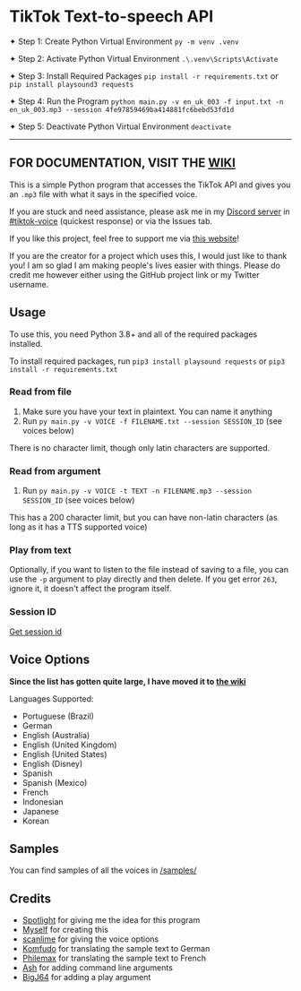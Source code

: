 # TikTok Text-to-speech API

✦ Step 1: Create Python Virtual Environment
`py -m venv .venv`

✦ Step 2: Activate Python Virtual Environment
`.\.venv\Scripts\Activate`

✦ Step 3: Install Required Packages
`pip install -r requirements.txt` or `pip install playsound3 requests`

✦ Step 4: Run the Program
`python main.py -v en_uk_003 -f input.txt -n en_uk_003.mp3 --session 4fe97859469ba414881fc6bebd53fd1d`

✦ Step 5: Deactivate Python Virtual Environment
`deactivate`

---

## FOR DOCUMENTATION, VISIT THE [WIKI](https://github.com/oscie57/tiktok-voice/wiki)

This is a simple Python program that accesses the TikTok API and gives you an `.mp3` file with what it says in the specified voice.

If you are stuck and need assistance, please ask me in my [Discord server](https://discord.gg/ymb84qM54A) in [#tiktok-voice](https://discord.com/channels/804449200921509913/963871023252533288) (quickest response) or via the Issues tab.

If you like this project, feel free to support me via [this website](https://oscie.net/support)!

If you are the creator for a project which uses this, I would just like to thank you! I am so glad I am making people's lives easier with things. Please do credit me however either using the GitHub project link or my Twitter username.

## Usage

To use this, you need Python 3.8+ and all of the required packages installed.

To install required packages, run `pip3 install playsound requests` or `pip3 install -r requirements.txt`

### Read from file

1. Make sure you have your text in plaintext. You can name it anything
2. Run `py main.py -v VOICE -f FILENAME.txt --session SESSION_ID` (see voices below)

There is no character limit, though only latin characters are supported.

### Read from argument

1. Run `py main.py -v VOICE -t TEXT -n FILENAME.mp3 --session SESSION_ID` (see voices below)

This has a 200 character limit, but you can have non-latin characters (as long as it has a TTS supported voice)

### Play from text

Optionally, if you want to listen to the file instead of saving to a file, you can use the `-p` argument to play directly and then delete. If you get error `263`, ignore it, it doesn't affect the program itself.

### Session ID

[Get session id](https://github.com/oscie57/tiktok-voice/wiki/Obtaining-SessionID)

## Voice Options

**Since the list has gotten quite large, I have moved it to [the wiki](https://github.com/oscie57/tiktok-voice/wiki/Voice-Codes)**

Languages Supported:

- Portuguese (Brazil)
- German
- English (Australia)
- English (United Kingdom)
- English (United States)
- English (Disney)
- Spanish
- Spanish (Mexico)
- French
- Indonesian
- Japanese
- Korean

## Samples

You can find samples of all the voices in [/samples/](https://github.com/oscie57/tiktok-voice/blob/main/samples/)

## Credits

- [Spotlight](https://twitter.com/xibwrangler) for giving me the idea for this program
- [Myself](https://oscie.net) for creating this
- [scanlime](https://twitter.com/scanlime) for giving the voice options
- [Komfudo](https://github.com/Komfudo/) for translating the sample text to German
- [Philemax](https://twitter.com/Philemax1) for translating the sample text to French
- [Ash](https://github.com/ashmonty) for adding command line arguments
- [BigJ64](https://github.com/BigJ64/tiktok-voice) for adding a play argument
